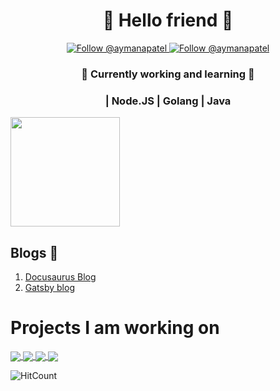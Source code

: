
<h1 align="center">
  🤖 Hello friend 🤖
</h1>
<p align="center">
  <a href="https://twitter.com/@aymanapatel">
    <img src="https://img.shields.io/twitter/follow/aymanapatel?label=Follow%20Me&style=social" alt="Follow @aymanapatel" />
  </a>
  <a href="https://www.linkedin.com/in/aymanapatel">
    <img src="https://img.shields.io/badge/-Ayman Patel-blue?style=flat-square&logo=Linkedin&logoColor=white&link=https://www.linkedin.com/in/aymanapatel" alt="Follow @aymanapatel" />
  </a>
</p>



<h3 align="center">
   🔭 Currently working and learning 🔭
   
</h3>

<h3 align="center">
 | Node.JS | Golang | Java
</h3>

<div>
<a href="https://github.com/anuraghazra/github-readme-stats">
  <!-- Change the `github-readme-stats.anuraghazra1.vercel.app` to `github-readme-stats.vercel.app`  -->
  <img align="center" src="https://github-readme-stats.vercel.app/api?username=aymanapatel&show_icons=true&layout=compact&theme=radical" height="175px" />
</a>

</div>  

## Blogs 📄 

1. [Docusaurus Blog](https://github.com/aymanapatel/docusaurus-blog)
2. [Gatsby blog](https://github.com/aymanapatel/gatsby-blog-cms)

# Projects I am working on

<div>
<a href="https://github.com/aymanapatel/golang-microservices">
  <img align="center" src="https://github-readme-stats.vercel.app/api/pin/?username=aymanapatel&repo=golang-microservices" />
</a>
<a href="https://github.com/aymanapatel/java-cli">
  <img align="center"  src="https://github-readme-stats.vercel.app/api/pin/?username=aymanapatel&repo=java-cli" />
</a> 
<a href="https://github.com/aymanapatel/gatsby-blog-cms">
  <img align="center" src="https://github-readme-stats.vercel.app/api/pin/?username=aymanapatel&repo=gatsby-blog-cms" />
</a>   
<a href="https://github.com/aymanapatel/graphql-app">
  <img align="center" src="https://github-readme-stats.vercel.app/api/pin/?username=aymanapatel&repo=graphql-app" />
</a>     
 
<div>
 
![HitCount](http://hits.dwyl.com/aymanapatel/aymanapatel.svg)



<!--
**AymanArif/AymanArif** is a ✨ _special_ ✨ repository because its `README.md` (this file) appears on your GitHub profile.

Here are some ideas to get you started:

- 🔭 I’m currently working on ...
- 🌱 I’m currently learning ...
- 👯 I’m looking to collaborate on ...
- 🤔 I’m looking for help with ...
- 💬 Ask me about ...
- 📫 How to reach me: ...
- 😄 Pronouns: ...
- ⚡ Fun fact: ...
-->

